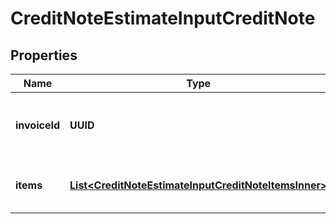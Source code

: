 

# CreditNoteEstimateInputCreditNote


## Properties

| Name | Type | Description | Notes |
|------------ | ------------- | ------------- | -------------|
|**invoiceId** | **UUID** | The invoice unique identifier, created by Lago. |  |
|**items** | [**List&lt;CreditNoteEstimateInputCreditNoteItemsInner&gt;**](CreditNoteEstimateInputCreditNoteItemsInner.md) | The list of credit note’s items. |  |



